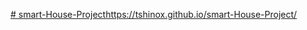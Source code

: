 [# smart-House-Project](https://tshinox.github.io/smart-House-Project/)https://tshinox.github.io/smart-House-Project/
